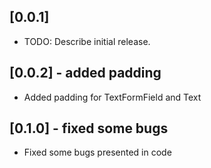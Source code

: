 ## [0.0.1]

* TODO: Describe initial release.

## [0.0.2] - added padding

* Added padding for TextFormField and Text

## [0.1.0] - fixed some bugs

* Fixed some bugs presented in code



